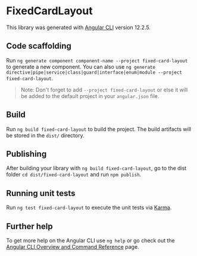 # FixedCardLayout

This library was generated with [Angular CLI](https://github.com/angular/angular-cli) version 12.2.5.

## Code scaffolding

Run `ng generate component component-name --project fixed-card-layout` to generate a new component. You can also use `ng generate directive|pipe|service|class|guard|interface|enum|module --project fixed-card-layout`.
> Note: Don't forget to add `--project fixed-card-layout` or else it will be added to the default project in your `angular.json` file. 

## Build

Run `ng build fixed-card-layout` to build the project. The build artifacts will be stored in the `dist/` directory.

## Publishing

After building your library with `ng build fixed-card-layout`, go to the dist folder `cd dist/fixed-card-layout` and run `npm publish`.

## Running unit tests

Run `ng test fixed-card-layout` to execute the unit tests via [Karma](https://karma-runner.github.io).

## Further help

To get more help on the Angular CLI use `ng help` or go check out the [Angular CLI Overview and Command Reference](https://angular.io/cli) page.
